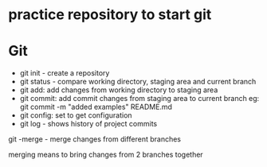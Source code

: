 # practice repository to start git

# Git

- git init - create a repository
- git status - compare working directory, staging area and current branch
- git add: add changes from working directory to staging area
- git commit: add commit changes from staging area to current branch
eg: git commit -m "added examples" README.md
- git config: set to get configuration
- git log - shows history of project commits

git -merge - merge changes from different branches

merging means to bring changes from 2 branches together